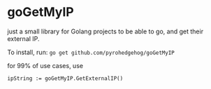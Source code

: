 # goGetMyIP
just a small library for Golang projects to be able to go, and get their external IP.

To install, run:
`go get github.com/pyrohedgehog/goGetMyIP`

for 99% of use cases, use 
```golang 
ipString := goGetMyIP.GetExternalIP()
```
